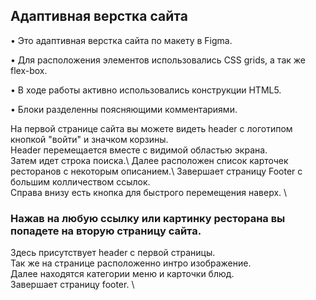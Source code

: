 ## Адаптивная верстка сайта

• Это адаптивная верстка сайта по макету в Figma.

• Для расположения элементов использовались CSS grids, а так же flex-box.

• В ходе работы активно использовались конструкции HTML5.

• Блоки разделенны поясняющими комментариями.

На первой странице сайта вы можете видеть header с логотипом кнопкой "войти" и значком корзины.\
Header перемещается вместе с видимой областью экрана.\
Затем идет строка поиска.\ 
Далее расположен список карточек ресторанов с некоторым описанием.\ 
Завершает страницу Footer с большим колличеством ссылок. \
Справа внизу есть кнопка для быстрого перемещения наверх. \

### Нажав на любую ссылку или картинку ресторана вы попадете на вторую страницу сайта.

Здесь присутствует header с первой страницы. \
Так же на странице расположенно интро изображение. \
Далее находятся категории меню и карточки блюд. \
Завершает страницу footer. \
